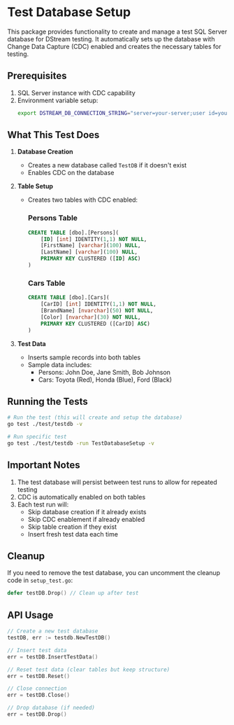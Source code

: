 # Test Database Setup

This package provides functionality to create and manage a test SQL Server database for DStream testing. It automatically sets up the database with Change Data Capture (CDC) enabled and creates the necessary tables for testing.

## Prerequisites

1. SQL Server instance with CDC capability
2. Environment variable setup:
   ```bash
   export DSTREAM_DB_CONNECTION_STRING="server=your-server;user id=your-user;password=your-password;database=master"
   ```

## What This Test Does

1. **Database Creation**
   - Creates a new database called `TestDB` if it doesn't exist
   - Enables CDC on the database

2. **Table Setup**
   - Creates two tables with CDC enabled:
     
     ### Persons Table
     ```sql
     CREATE TABLE [dbo].[Persons](
         [ID] [int] IDENTITY(1,1) NOT NULL,
         [FirstName] [varchar](100) NULL,
         [LastName] [varchar](100) NULL,
         PRIMARY KEY CLUSTERED ([ID] ASC)
     )
     ```

     ### Cars Table
     ```sql
     CREATE TABLE [dbo].[Cars](
         [CarID] [int] IDENTITY(1,1) NOT NULL,
         [BrandName] [nvarchar](50) NOT NULL,
         [Color] [nvarchar](30) NOT NULL,
         PRIMARY KEY CLUSTERED ([CarID] ASC)
     )
     ```

3. **Test Data**
   - Inserts sample records into both tables
   - Sample data includes:
     - Persons: John Doe, Jane Smith, Bob Johnson
     - Cars: Toyota (Red), Honda (Blue), Ford (Black)

## Running the Tests

```bash
# Run the test (this will create and setup the database)
go test ./test/testdb -v

# Run specific test
go test ./test/testdb -run TestDatabaseSetup -v
```

## Important Notes

1. The test database will persist between test runs to allow for repeated testing
2. CDC is automatically enabled on both tables
3. Each test run will:
   - Skip database creation if it already exists
   - Skip CDC enablement if already enabled
   - Skip table creation if they exist
   - Insert fresh test data each time

## Cleanup

If you need to remove the test database, you can uncomment the cleanup code in `setup_test.go`:
```go
defer testDB.Drop() // Clean up after test
```

## API Usage

```go
// Create a new test database
testDB, err := testdb.NewTestDB()

// Insert test data
err = testDB.InsertTestData()

// Reset test data (clear tables but keep structure)
err = testDB.Reset()

// Close connection
err = testDB.Close()

// Drop database (if needed)
err = testDB.Drop()
```

